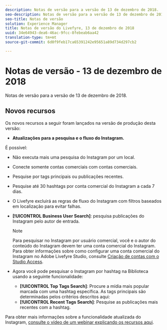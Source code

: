 ```yaml
---
description: Notas de versão para a versão de 13 de dezembro de 2018.
seo-description: Notas de versão para a versão de 13 de dezembro de 2018.
seo-title: Notas de versão
solution: Experience Manager
title: Notas de versão do Livefyre, 13 de dezembro de 2018
uuid: 34e64943-dea6-46ac-9fcc-8febeab6aa42
translation-type: tm+mt
source-git-commit: 6d0f9feb17ca65391242e95651a89d734d297cb2

---
```



# Notas de versão - 13 de dezembro de 2018

Notas de versão para a versão de 13 de dezembro de 2018.

## Novos recursos

Os novos recursos a seguir foram lançados na versão de produção desta versão:

* **Atualizações para a pesquisa e o fluxo do Instagram.**

É possível:

* Não executa mais uma pesquisa do Instagram por um local.
* Conecte somente contas comerciais com contas comerciais.
* Pesquise por tags principais ou publicações recentes.
* Pesquise até 30 hashtags por conta comercial do Instagram a cada 7 dias.

* O Livefyre excluirá as regras de fluxo do Instagram com filtros baseados em localização para evitar falhas.
* **[!UICONTROL Business User Search]**: pesquisa publicações do Instagram pelo autor de entrada.

   >[!NOTE]
   >
   >Para pesquisar no Instagram por usuário comercial, você e o autor do conteúdo do Instagram devem ter uma conta comercial do Instagram. Para obter informações sobre como configurar uma conta comercial do Instagram no Adobe Livefyre Studio, consulte [Criação de contas com o Studio Access](/help/using/c-users-creating-accounts-with-studio-access/t-configure-social-accout-instagram/c-about-instagram-accounts.md#c_about_instagram_accounts).

* Agora você pode pesquisar o Instagram por hashtag na Biblioteca usando a seguinte funcionalidade:

   * **[!UICONTROL Top Tags Search]**: Procure a mídia mais popular marcada com uma hashtag específica. As tags principais são determinadas pelos critérios descritos aqui: [](https://developers.facebook.com/docs/instagram-api/reference/hashtag/top-media)
   * **[!UICONTROL Recent Tags Search]**: Pesquise as publicações mais recentes com a hashtag.

Para obter mais informações sobre a funcionalidade atualizada do Instagram, [consulte o vídeo de um webinar explicando os recursos aqui](https://youtu.be/wRkGc3obaOA).
